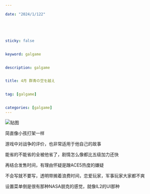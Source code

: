 ```yaml
---

date: "2024/1/122"





sticky: false


keyword: galgame


description: galgame


title: 4月 群青の空を越え


tag: [galgame]


categories: [galgame]
---
```

![贴图](https://cdn.donmai.us/sample/ef/05/__kazano_hiori_idolmaster_and_1_more_drawn_by_otsudou__sample-ef052a3b8ba56a49cfcd95916d277736.jpg)

简直像小孩打架一样

游戏中对战争的评价，也非常适用于他自己的故事

能省的不能省的全被他省了，剧情怎么像都比五级加力还快

再结合发售时间，有理由怀疑是蹭ACE5热度的嫌疑

不会写就不要写，透明带搁着浪费时间，恋爱玩家，军事玩家大家都不爽

设置菜单倒是很有那种NASA朋克的感觉，就像IL2的UI那种


